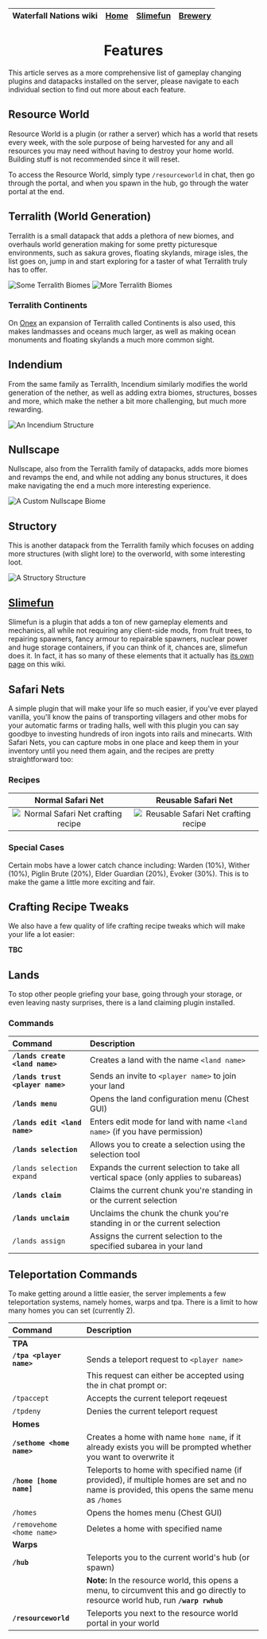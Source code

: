 | Waterfall Nations wiki | [Home](index.md) | [Slimefun](slimefun/index.md) | [Brewery](brewery/index.md) |
|:---|:-:|:-:|:-:|

<div align="center">
  
Features
======================================
</div>

This article serves as a more comprehensive list of gameplay changing plugins and datapacks installed on the server, please navigate to
each individual section to find out more about each feature.

## Resource World

Resource World is a plugin (or rather a server) which has a world that resets every week, with the sole purpose of being harvested for any
and all resources you may need without having to destroy your home world. Building stuff is not recommended since it will reset.

To access the Resource World, simply type `/resourceworld` in chat, then go through the portal, and when you spawn in the hub, go through
the water portal at the end.

## Terralith (World Generation)

Terralith is a small datapack that adds a plethora of new biomes, and overhauls world generation making for some pretty picturesque
environments, such as sakura groves, floating skylands, mirage isles, the list goes on, jump in and start exploring for a taster of
what Terralith truly has to offer.

![Some Terralith Biomes](null)
![More Terralith Biomes](null)

### Terralith Continents

On [Onex](onex.md) an expansion of Terralith called Continents is also used, this makes landmasses and oceans much larger, as well as
making ocean monuments and floating skylands a much more common sight.

## Indendium

From the same family as Terralith, Incendium similarly modifies the world generation of the nether, as well as adding extra biomes, 
structures, bosses and more, which make the nether a bit more challenging, but much more rewarding.

![An Incendium Structure](null)

## Nullscape

Nullscape, also from the Terralith family of datapacks, adds more biomes and revamps the end, and while not adding any bonus structures,
it does make navigating the end a much more interesting experience.

![A Custom Nullscape Biome](null)

## Structory 

This is another datapack from the Terralith family which focuses on adding more structures (with slight lore) to the overworld, with
some interesting loot.

![A Structory Structure](null)

## [Slimefun](slimefun/index.md)

Slimefun is a plugin that adds a ton of new gameplay elements and mechanics, all while not requiring any client-side mods, from fruit trees,
to repairing spawners, fancy armour to repairable spawners, nuclear power and huge storage containers, if you can think of it, chances are,
slimefun does it. In fact, it has so many of these elements that it actually has [its own page](slimefun/index.md) on this wiki.

## Safari Nets

A simple plugin that will make your life so much easier, if you've ever played vanilla, you'll know the pains of transporting villagers and
other mobs for your automatic farms or trading halls, well with this plugin you can say goodbye to investing hundreds of iron ingots into
rails and minecarts. With Safari Nets, you can capture mobs in one place and keep them in your inventory until you need them again, and the 
recipes are pretty straightforward too:

### Recipes

| Normal Safari Net | Reusable Safari Net |
| :-: | :-: |
| ![Normal Safari Net crafting recipe](null) | ![Reusable Safari Net crafting recipe](null) |

### Special Cases

Certain mobs have a lower catch chance including: Warden (10%), Wither (10%), Piglin Brute (20%), Elder Guardian (20%), Evoker (30%). This is to make the game a little more exciting and fair.

## Crafting Recipe Tweaks

We also have a few quality of life crafting recipe tweaks which will make your life a lot easier:

**TBC**

## Lands

To stop other people griefing your base, going through your storage, or even leaving nasty surprises, there is a land claiming plugin
installed.

### Commands 

| Command | Description |
|:- |:- |
| **`/lands create <land name>`** | Creates a land with the name `<land name>` |
| **`/lands trust <player name>`** | Sends an invite to `<player name>` to join your land |
| **`/lands menu`** | Opens the land configuration menu (Chest GUI) |
| **`/lands edit <land name>`** | Enters edit mode for land with name `<land name>` (if you have permission) |
| **`/lands selection`** | Allows you to create a selection using the selection tool |
| `/lands selection expand` | Expands the current selection to take all vertical space (only applies to subareas) |
| **`/lands claim`** | Claims the current chunk you're standing in or the current selection |
| **`/lands unclaim`** | Unclaims the chunk the chunk you're standing in or the current selection |
| `/lands assign` | Assigns the current selection to the specified subarea in your land |

## Teleportation Commands

To make getting around a little easier, the server implements a few teleportation systems, namely homes, warps and tpa.
There is a limit to how many homes you can set (currently 2).

| Command | Description |
| :- | :- |
| **TPA** | |
| **`/tpa <player name>`** | Sends a teleport request to `<player name>` |
| | This request can either be accepted using the in chat prompt or: |
| `/tpaccept` | Accepts the current teleport reqeuest |
| `/tpdeny` | Denies the current teleport request |
| **Homes** | |
| **`/sethome <home name>`** | Creates a home with name `home name`, if it already exists you will be prompted whether you want to overwrite it |
| **`/home [home name]`** | Teleports to home with specified name (if provided), if multiple homes are set and no name is provided, this opens the same menu as `/homes` |
| `/homes` | Opens the homes menu (Chest GUI) |
| `/removehome <home name>` | Deletes a home with specified name |
| **Warps**| |
| **`/hub`** | Teleports you to the current world's hub (or spawn) |
| | **Note:** In the resource world, this opens a menu, to circumvent this and go directly to resource world hub, run **`/warp rwhub`** |
| **`/resourceworld`** | Teleports you next to the resource world portal in your world |
